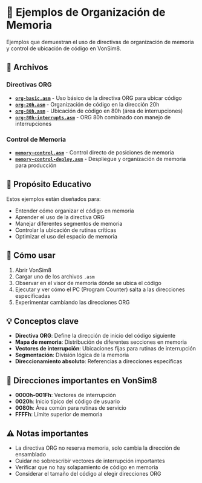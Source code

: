 # 💾 Ejemplos de Organización de Memoria

Ejemplos que demuestran el uso de directivas de organización de memoria y control de ubicación de código en VonSim8.

## 📁 Archivos

### Directivas ORG
- **[`org-basic.asm`](./org-basic.asm)** - Uso básico de la directiva ORG para ubicar código
- **[`org-20h.asm`](./org-20h.asm)** - Organización de código en la dirección 20h
- **[`org-80h.asm`](./org-80h.asm)** - Ubicación de código en 80h (área de interrupciones)
- **[`org-80h-interrupts.asm`](./org-80h-interrupts.asm)** - ORG 80h combinado con manejo de interrupciones

### Control de Memoria
- **[`memory-control.asm`](./memory-control.asm)** - Control directo de posiciones de memoria
- **[`memory-control-deploy.asm`](./memory-control-deploy.asm)** - Despliegue y organización de memoria para producción

## 🎯 Propósito Educativo

Estos ejemplos están diseñados para:
- Entender cómo organizar el código en memoria
- Aprender el uso de la directiva ORG
- Manejar diferentes segmentos de memoria
- Controlar la ubicación de rutinas críticas
- Optimizar el uso del espacio de memoria

## 🚀 Cómo usar

1. Abrir VonSim8
2. Cargar uno de los archivos `.asm`
3. Observar en el visor de memoria dónde se ubica el código
4. Ejecutar y ver cómo el PC (Program Counter) salta a las direcciones especificadas
5. Experimentar cambiando las direcciones ORG

## 💡 Conceptos clave

- **Directiva ORG**: Define la dirección de inicio del código siguiente
- **Mapa de memoria**: Distribución de diferentes secciones en memoria
- **Vectores de interrupción**: Ubicaciones fijas para rutinas de interrupción
- **Segmentación**: División lógica de la memoria
- **Direccionamiento absoluto**: Referencias a direcciones específicas

## 📍 Direcciones importantes en VonSim8

- **0000h-001Fh**: Vectores de interrupción
- **0020h**: Inicio típico del código de usuario
- **0080h**: Área común para rutinas de servicio
- **FFFFh**: Límite superior de memoria

## ⚠️ Notas importantes

- La directiva ORG no reserva memoria, solo cambia la dirección de ensamblado
- Cuidar no sobrescribir vectores de interrupción importantes
- Verificar que no hay solapamiento de código en memoria
- Considerar el tamaño del código al elegir direcciones ORG
